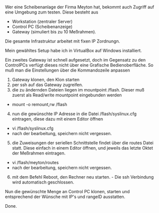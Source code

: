 Wer eine Scheibenanlage der Firma Meyton hat, bekommt auch Zugriff auf eine Umgebung zum testen.
Diese besteht aus
- Workstation (zentraler Server)
- Control PC (Scheibenanzeige)
- Gateway (simuliert bis zu 10 Meßrahmen).

Die gesamte Infrastruktur arbeitet mit fixen IP Zordnungn.

Mein gewähltes Setup habe ich in VirtualBox auf Windows installiert.

Ein zweites Gateway ist schnell aufgesetzt, doch im Gegensatz zu den ControlPCs verfügt dieses nicht über eine Grafische Bedienoberfläche.
So muß man die Einstellungen über die Kommandozeile anpassen

1. Gateway klonen, den Klon starten
2. per ssh auf das Gateway zugreifen.
3. die zu ändernden Dateien liegen im mountpoint /flash. Dieser muß zuerst als Read/write mountpoint eingebunden werden
- mount -o remount,rw /flash
4. nun die gewünschte IP Adresse in die Datei /flash/syslinux.cfg eintragen, diese dazu mit einem Editor öffnen
- vi /flash/syslinux.cfg
- nach der bearbeitung, speichern nicht vergessen.
5. die Zuweisungen der seriellen Schnittstelle findet über die routes Datei statt. Diese einfach in einem Editor öffnen, und jeweils das letzte Oktet der Meßrahmen eintragen.
- vi /flash/meyton/routes
- nach der bearbeitung, speichern nicht vergessen.
6. mit dem Befehl Reboot, den Rechner neu starten. - Die ssh Verbindung wird automatisch geschlossen.

Nun die gewünschte Menge an Control PC klonen, starten und entsprechend der Wünsche mit IP's und rangeID ausstatten.

Done.
